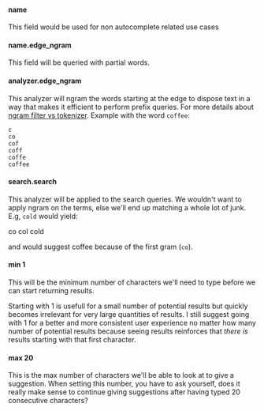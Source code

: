 #### name

This field would be used for non autocomplete related use cases

#### name.edge_ngram

This field will be queried with partial words.

#### analyzer.edge_ngram

This analyzer will ngram the words starting at the edge to dispose text in a way that makes it efficient to perform prefix queries. For more details about [ngram filter vs tokenizer](search_analyzer.md). Example with the word `coffee`:

```
c
co
cof
coff
coffe
coffee
```

#### search.search

This analyzer will be applied to the search queries. We wouldn't want to apply ngram on the terms, else we'll end up matching a whole lot of junk. E.g, `cold` would yield:

co
col
cold

and would suggest coffee because of the first gram (`co`).

#### min 1

This will be the minimum number of characters we'll need to type before we can start returning results.

Starting with 1 is usefull for a small number of potential results but quickly becomes irrelevant for very large quantities of results. I still suggest going with 1 for a better and more consistent user experience no matter how many number of potential results because seeing results reinforces that _there is_ results starting with that first character.

#### max 20

This is the max number of characters we'll be able to look at to give a suggestion. When setting this number, you have to ask yourself, does it really make sense to continue giving suggestions after having typed 20 consecutive characters?
